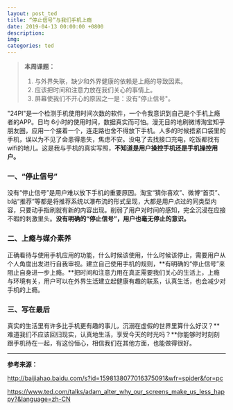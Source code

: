 ```yaml
---
layout: post_ted
title: “停止信号”与我们手机上瘾
date: 2019-04-13 00:00:00 +0800
description:
img:
categories: ted
---
```


> **本周课题：**
> 1. 与外界失联，缺少和外界健康的依赖是上瘾的导致因素。
> 2. 应该把时间和注意力放在我们关心的事情上。
> 3. 屏幕使我们不开心的原因之一是：没有"停止信号"。

"24PI"是一个检测手机使用时间次数的软件，一个令我意识到自己是个手机上瘾者的APP。日均
6小时的使用时间，数据真实而可怕。漫无目的地刷微博淘宝知乎朋友圈，应用一个接着一个，连走路也舍不得放下手机。人多的时候捂紧口袋里的手机，误以为不见了会患得患失，焦虑不安。没电了去找接口充电，吃饭都找有wifi的地儿。这是我与手机的真实写照，**不知道是用户操控手机还是手机操控用户。**

### 一、“停止信号”
没有“停止信号”是用户难以放下手机的重要原因。淘宝“猜你喜欢”、微博“首页”、b站“推荐”等都是将推荐系统以瀑布流的形式呈现，大都是用户点过的同类型内容，只要动手指刷就有新的内容出现。削弱了用户对时间的感知，完全沉浸在应接不暇的刺激里头。**没有明确的“停止信号”，用户也毫无停止的意识。**

### 二、上瘾与媒介素养
正确看待与使用手机应用的功能，什么时候该使用，什么时候该停止，需要用户从个人角度出发进行自我审视。建立自己使用手机的规则，**有明确的“停止信号”来阻止自身进一步上瘾。**把时间和注意力用在真正需要我们关心的生活上，上瘾与环境有关，用户可以在外界生活建立起健康有趣的联系，认真生活，也会减少对手机的上瘾。

### 三、写在最后
真实的生活里有许多比手机更有趣的事儿，沉溺在虚假的世界里算什么好汉？**难道我们不应该回归现实，认真地生活，享受今天的时光吗？**你能够时时刻刻跟手机待在一起，有这份恒心，相信我们在其他方面，也能做得很好。

------------

**参考来源：**

<http://baijiahao.baidu.com/s?id=1598138077016375091&wfr=spider&for=pc>

<https://www.ted.com/talks/adam_alter_why_our_screens_make_us_less_happy?&language=zh-CN>